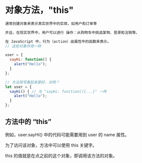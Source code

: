 # 对象方法，"this"
```js
通常创建对象来表示真实世界中的实体，如用户和订单等

并且，在现实世界中，用户可以进行 操作：从购物车中挑选某物、登录和注销等。

在 JavaScript 中，行为（action）由属性中的函数来表示。
// 这些对象作用一样

user = {
  sayHi: function() {
    alert("Hello");
  }
};

// 方法简写看起来更好，对吧？
let user = {
  sayHi() { // 与 "sayHi: function(){...}" 一样
    alert("Hello");
  }
};
```
## 方法中的 “this”
例如，user.sayHi() 中的代码可能需要用到 user 的 name 属性。

为了访问该对象，方法中可以使用 this 关键字。

this 的值就是在点之前的这个对象，即调用该方法的对象。
